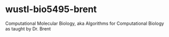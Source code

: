 wustl-bio5495-brent
===================

Computational Molecular Biology, aka Algorithms for Computational Biology as taught by Dr. Brent
